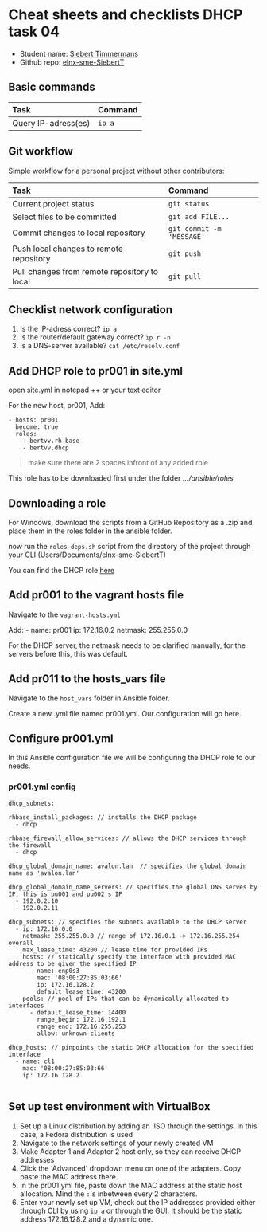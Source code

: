 # Cheat sheets and checklists DHCP task 04

- Student name: [Siebert Timmermans](https://github.com/SiebertT)
- Github repo: [elnx-sme-SiebertT](https://github.com/HoGentTIN/elnx-sme-SiebertT)

## Basic commands

| Task                | Command |
| :---                | :---    |
| Query IP-adress(es) | `ip a`  |

## Git workflow

Simple workflow for a personal project without other contributors:

| Task                                         | Command                   |
| :---                                         | :---                      |
| Current project status                       | `git status`              |
| Select files to be committed                 | `git add FILE...`         |
| Commit changes to local repository           | `git commit -m 'MESSAGE'` |
| Push local changes to remote repository      | `git push`                |
| Pull changes from remote repository to local | `git pull`                |

## Checklist network configuration

1. Is the IP-adress correct? `ip a`
2. Is the router/default gateway correct? `ip r -n`
3. Is a DNS-server available? `cat /etc/resolv.conf`

## Add DHCP role to pr001 in site.yml
open site.yml in notepad ++ or your text editor

For the new host, pr001,  Add:

	- hosts: pr001
	  become: true
	  roles:
	    - bertvv.rh-base
	    - bertvv.dhcp


> make sure there are 2 spaces infront of any added role

This role has to be downloaded first under the folder _.../ansible/roles_

## Downloading a role
For Windows, download the scripts from a GitHub Repository as a .zip and place them in the roles folder in the ansible folder.

now run the `roles-deps.sh` script from the directory of the project through your CLI (Users/Documents/elnx-sme-SiebertT)

You can find the DHCP role [here](https://github.com/bertvv/ansible-role-dhcp)

## Add pr001 to the vagrant hosts file

Navigate to the `vagrant-hosts.yml`

Add:
	- name: pr001
	  ip: 172.16.0.2
	  netmask: 255.255.0.0

For the DHCP server, the netmask needs to be clarified manually, for the servers before this, this was default.

## Add pr011 to the hosts_vars file

Navigate to the `host_vars` folder in Ansible folder.

Create a new .yml file named pr001.yml. Our configuration will go here.

## Configure pr001.yml
In this Ansible configuration file we will be configuring the DHCP role to our needs.

### pr001.yml config

```
dhcp_subnets:

rhbase_install_packages: // installs the DHCP package
  - dhcp

rhbase_firewall_allow_services: // allows the DHCP services through the firewall
  - dhcp

dhcp_global_domain_name: avalon.lan  // specifies the global domain name as 'avalon.lan'

dhcp_global_domain_name_servers: // specifies the global DNS serves by IP, this is pu001 and pu002's IP
  - 192.0.2.10
  - 192.0.2.11

dhcp_subnets: // specifies the subnets available to the DHCP server
  - ip: 172.16.0.0
    netmask: 255.255.0.0 // range of 172.16.0.1 -> 172.16.255.254 overall
    max_lease_time: 43200 // lease time for provided IPs
    hosts: // statically specify the interface with provided MAC address to be given the specified IP
      - name: enp0s3
        mac: '08:00:27:85:03:66'
        ip: 172.16.128.2
        default_lease_time: 43200
    pools: // pool of IPs that can be dynamically allocated to interfaces
      - default_lease_time: 14400
        range_begin: 172.16.192.1
        range_end: 172.16.255.253
        allow: unknown-clients

dhcp_hosts: // pinpoints the static DHCP allocation for the specified interface
  - name: cl1
    mac: '08:00:27:85:03:66'
    ip: 172.16.128.2


```

## Set up test environment with VirtualBox

1. Set up a Linux distribution by adding an .ISO through the settings. In this case, a Fedora distribution is used
2. Navigate to the network settings of your newly created VM
3. Make Adapter 1 and Adapter 2 host only, so they can receive DHCP addresses
4. Click the 'Advanced' dropdown menu on one of the adapters. Copy paste the MAC address there.
5. In the pr001.yml file, paste down the MAC address at the static host allocation. Mind the `:`'s inbetween every 2 characters.
6. Enter your newly set up VM, check out the IP addresses provided either through CLI by using `ip a` or through the GUI. It should be the static address 172.16.128.2 and a dynamic one.

